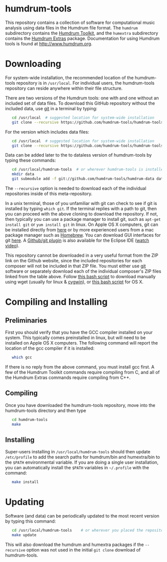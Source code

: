 humdrum-tools
=============

This repository contains a collection of software for computational
music analysis using data files in the Humdrum file format.  The
```humdrum``` subdirectory contains the [Humdrum
Toolkit](https://github.com/humdrum-tools/humdrum), and the
```humextra``` subdirectory contains the [Humdrum
Extras](https://github.com/craigsapp/humextra) package.  Documentation
for using Humdrum tools is found at http://www.humdrum.org.


# Downloading #

For system-wide installation, the recommended location of the
humdrum-tools repository is in ```/usr/local```.  For individual
users, the humdrum-tools repository can reside anywhere within their
file structure.  

There are two versions of the Humdrum tools: one with and one without
an included set of data files.  To download this GitHub repository
without the included data, use
[git](http://en.wikipedia.org/wiki/Git_%29software%29) in a terminal
by typing:

```bash
   cd /usr/local  # suggested location for system-wide installation
   git clone --recursive https://github.com/humdrum-tools/humdrum-tools
```

For the version which includes data files:

```bash
   cd /usr/local  # suggested location for system-wide installation
   git clone --recursive https://github.com/humdrum-tools/humdrum-tools-with-data humdrum-tools
```

Data can be added later to the to dataless version of humdrum-tools
by typing these commands:

```bash
   cd /usr/local/humdrum-tools  # or wherever humdrum-tools is installed
   mkdir data
   git submodule add -f git://github.com/humdrum-tools/humdrum-data data
```


The ```--recursive``` option is needed to download each of the
individual repositories inside of this meta-repository.

In a unix terminal, those of you unfamiliar with git can check to
see if git is installed by typing ```which git```.  If the terminal
replies with a path to git, then you can proceed with the above
cloning to download the repository.  If not, then typically you can
use a package manager to install git, such as ```apt-get install
git``` or ```yum install git``` in linux.  On Apple OS X computers,
git can be installed directly from [here](http://git-scm.com/download/mac)
or by more experienced users from a mac package manager such as
[Homebrew](http://brew.sh).  You can download GUI interfaces for
git [here](http://git-scm.com/downloads/guis).  A [Github/git
plugin](http://eclipse.github.com) is also available for the Eclipse
IDE ([watch video](http://www.youtube.com/watch?v=ptK9-CNms98)).

This repository cannot be downloaded in a very useful format from
the ZIP link on the Github website, since the included repositories
for each composer will not be included in that ZIP file.  You must
either use [git](http://en.wikipedia.org/wiki/Git_%29software%29)
software or separately download each of the individual composer's
ZIP files linked from the table above.  Follow [this bash
script](https://gist.github.com/josquin-research-project/8177804)
to download manually using wget (usually for linux &
[cygwin](http://www.cygwin.com)), or [this bash
script](https://gist.github.com/josquin-research-project/8177884)
for OS X.

# Compiling and Installing #

## Preliminaries ##

First you should verify that you have the GCC compiler installed on your system.  This typically comes preinstalled in linux, but will need to be installed on Apple OS X computers.  The following command will report the location of the gcc compiler if it is installed:

```bash
   which gcc
```

If there is no reply from the above command, you must install gcc first.  A few
of the Humdrum Toolkit commands require compiling from C, and all of the 
Humdrum Extras commands require compiling from C++.

## Compiling ##

Once you have downloaded the humdrum-tools repository, move
into the humdrum-tools directory and then type

```bash
   cd humdrum-tools
   make
```

## Installing ##

Super-users installing in ```/usr/local/humdrum-tools``` should
then update ```/etc/profile``` to add the search paths for humdrum/bin
and humextra/bin to the ```$PATH``` environmental variable.  If you are
doing a single user installation, you can automatically install the
```$PATH``` variables in ```~/.profile``` with the command:

```bash
   make install
```

# Updating #

Software (and data) can be periodically updated to the most recent version
by typing this command:

```bash
   cd /usr/local/humdrum-tools    # or wherever you placed the repository
   make update
```

This will also download the humdrum and humextra packages if the ```--recursive``` option was not used in the initial ```git clone``` download of humdrum-tools.


